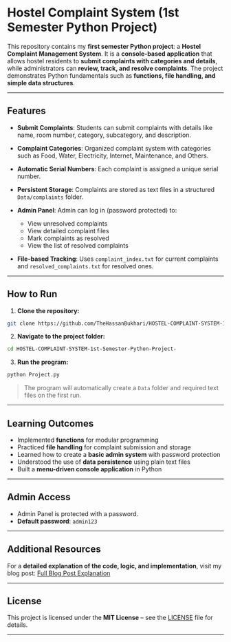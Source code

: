 # Hostel Complaint System (1st Semester Python Project)

This repository contains my **first semester Python project**: a **Hostel Complaint Management System**. It is a **console-based application** that allows hostel residents to **submit complaints with categories and details**, while administrators can **review, track, and resolve complaints**. The project demonstrates Python fundamentals such as **functions, file handling, and simple data structures**.

---

## Features

* **Submit Complaints**: Students can submit complaints with details like name, room number, category, subcategory, and description.
* **Complaint Categories**: Organized complaint system with categories such as Food, Water, Electricity, Internet, Maintenance, and Others.
* **Automatic Serial Numbers**: Each complaint is assigned a unique serial number.
* **Persistent Storage**: Complaints are stored as text files in a structured `Data/complaints` folder.
* **Admin Panel**: Admin can log in (password protected) to:

  * View unresolved complaints
  * View detailed complaint files
  * Mark complaints as resolved
  * View the list of resolved complaints
* **File-based Tracking**: Uses `complaint_index.txt` for current complaints and `resolved_complaints.txt` for resolved ones.

---

## How to Run

1. **Clone the repository:**

```bash
git clone https://github.com/TheHassanBukhari/HOSTEL-COMPLAINT-SYSTEM-1st-Semester-Python-Project-.git
```

2. **Navigate to the project folder:**

```bash
cd HOSTEL-COMPLAINT-SYSTEM-1st-Semester-Python-Project-
```

3. **Run the program:**

```bash
python Project.py
```

> The program will automatically create a `Data` folder and required text files on the first run.

---

## Learning Outcomes

* Implemented **functions** for modular programming
* Practiced **file handling** for complaint submission and storage
* Learned how to create a **basic admin system** with password protection
* Understood the use of **data persistence** using plain text files
* Built a **menu-driven console application** in Python

---

## Admin Access

* Admin Panel is protected with a password.
* **Default password**: `admin123`

---

## Additional Resources

For a **detailed explanation of the code, logic, and implementation**, visit my blog post:
[Full Blog Post Explanation](https://hassan-codes.blogspot.com/2025/08/hostel-complaint-system-1st-semester.html)

---

## License

This project is licensed under the **MIT License** – see the [LICENSE](LICENSE) file for details.

---
